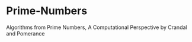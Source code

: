 # Prime-Numbers
Algorithms from Prime Numbers, A Computational Perspective by Crandal and Pomerance
